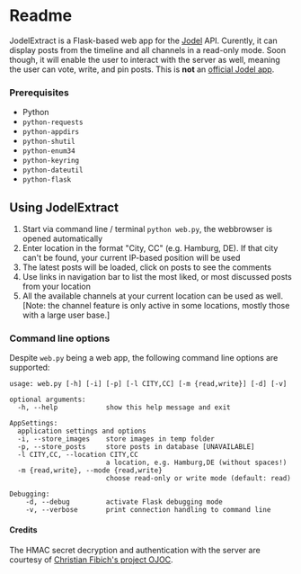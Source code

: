 # Readme #

JodelExtract is a Flask-based web app for the [Jodel](https://www.jodel-app.com/) API. Curently, it can display posts from the timeline and all channels in a read-only mode. Soon though, it will enable the user to interact with the server as well, meaning the user can vote, write, and pin posts.
This is **not** an [official Jodel app](https://www.jodel-app.com/).

### Prerequisites

* Python
* `python-requests`
* `python-appdirs`
* `python-shutil`
* `python-enum34`
* `python-keyring`
* `python-dateutil`
* `python-flask`

## Using JodelExtract

1. Start via command line / terminal `python web.py`, the webbrowser is opened automatically
2. Enter location in the format "City, CC" (e.g. Hamburg, DE). If that city can't be found, your current IP-based position will be used
3. The latest posts will be loaded, click on posts to see the comments
  1. Use links in navigation bar to list the most liked, or most discussed posts from your location
4. All the available channels at your current location can be used as well.  
  [Note: the channel feature is only active in some locations, mostly those with a large user base.]

### Command line options

Despite `web.py` being a web app, the following command line options are supported:
```
usage: web.py [-h] [-i] [-p] [-l CITY,CC] [-m {read,write}] [-d] [-v]

optional arguments:
  -h, --help            show this help message and exit

AppSettings:
  application settings and options
  -i, --store_images    store images in temp folder
  -p, --store_posts     store posts in database [UNAVAILABLE]
  -l CITY,CC, --location CITY,CC    
                        a location, e.g. Hamburg,DE (without spaces!)
  -m {read,write}, --mode {read,write}
                        choose read-only or write mode (default: read)

Debugging:
    -d, --debug         activate Flask debugging mode
    -v, --verbose       print connection handling to command line
```

#### Credits

The HMAC secret decryption and authentication with the server are courtesy of [Christian Fibich's project OJOC](https://bitbucket.org/cfib90/ojoc).
